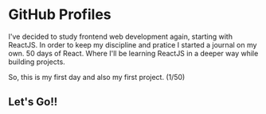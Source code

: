 # GitHub Profiles

I've decided to study frontend web development again, starting with ReactJS.
In order to keep my discipline and pratice I started a journal on my own.
50 days of React. Where I'll be learning ReactJS in a deeper way while building projects.


So, this is my first day and also my first project. (1/50)

## Let's Go!!
